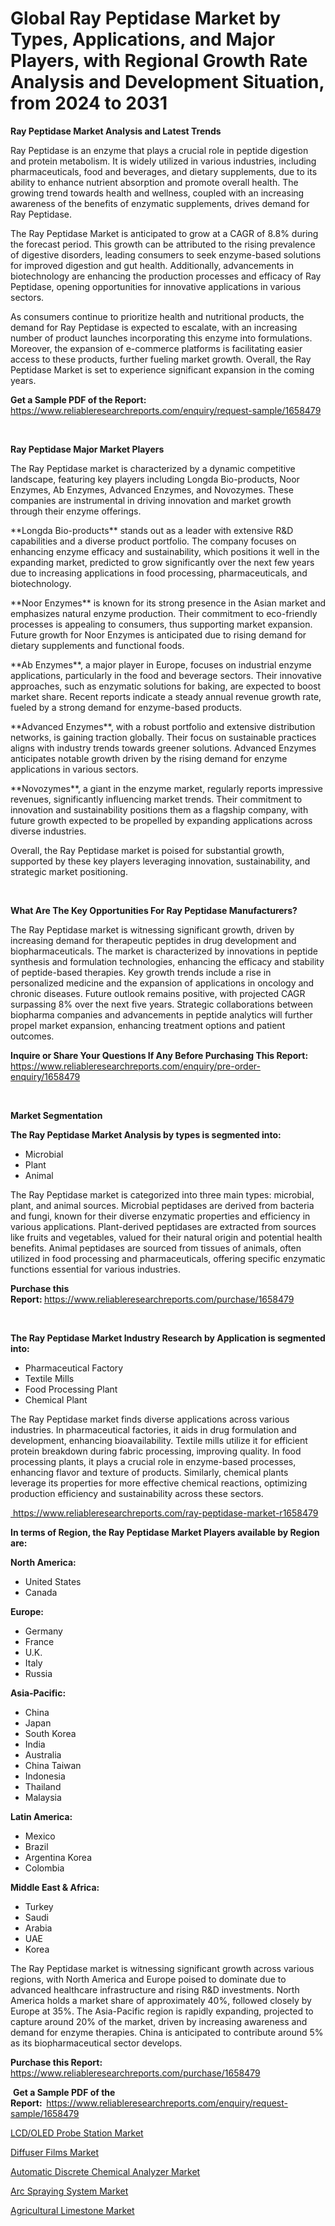 <p><h1>Global Ray Peptidase Market by Types, Applications, and Major Players, with Regional Growth Rate Analysis and Development Situation, from 2024 to 2031</h1></p><p><strong>Ray Peptidase Market Analysis and Latest Trends</strong></p>
<p><p>Ray Peptidase is an enzyme that plays a crucial role in peptide digestion and protein metabolism. It is widely utilized in various industries, including pharmaceuticals, food and beverages, and dietary supplements, due to its ability to enhance nutrient absorption and promote overall health. The growing trend towards health and wellness, coupled with an increasing awareness of the benefits of enzymatic supplements, drives demand for Ray Peptidase.</p><p>The Ray Peptidase Market is anticipated to grow at a CAGR of 8.8% during the forecast period. This growth can be attributed to the rising prevalence of digestive disorders, leading consumers to seek enzyme-based solutions for improved digestion and gut health. Additionally, advancements in biotechnology are enhancing the production processes and efficacy of Ray Peptidase, opening opportunities for innovative applications in various sectors.</p><p>As consumers continue to prioritize health and nutritional products, the demand for Ray Peptidase is expected to escalate, with an increasing number of product launches incorporating this enzyme into formulations. Moreover, the expansion of e-commerce platforms is facilitating easier access to these products, further fueling market growth. Overall, the Ray Peptidase Market is set to experience significant expansion in the coming years.</p></p>
<p><strong>Get a Sample PDF of the Report:&nbsp;</strong> <a href="https://www.reliableresearchreports.com/enquiry/request-sample/1658479?utm_campaign=6&utm_medium=2&utm_source=Github&utm_content=ia&utm_term=28092024&utm_id=ray-peptidase">https://www.reliableresearchreports.com/enquiry/request-sample/1658479</a></p>
<p>&nbsp;</p>
<p><strong>Ray Peptidase Major Market Players</strong></p>
<p><p>The Ray Peptidase market is characterized by a dynamic competitive landscape, featuring key players including Longda Bio-products, Noor Enzymes, Ab Enzymes, Advanced Enzymes, and Novozymes. These companies are instrumental in driving innovation and market growth through their enzyme offerings.</p><p>**Longda Bio-products** stands out as a leader with extensive R&D capabilities and a diverse product portfolio. The company focuses on enhancing enzyme efficacy and sustainability, which positions it well in the expanding market, predicted to grow significantly over the next few years due to increasing applications in food processing, pharmaceuticals, and biotechnology.</p><p>**Noor Enzymes** is known for its strong presence in the Asian market and emphasizes natural enzyme production. Their commitment to eco-friendly processes is appealing to consumers, thus supporting market expansion. Future growth for Noor Enzymes is anticipated due to rising demand for dietary supplements and functional foods.</p><p>**Ab Enzymes**, a major player in Europe, focuses on industrial enzyme applications, particularly in the food and beverage sectors. Their innovative approaches, such as enzymatic solutions for baking, are expected to boost market share. Recent reports indicate a steady annual revenue growth rate, fueled by a strong demand for enzyme-based products.</p><p>**Advanced Enzymes**, with a robust portfolio and extensive distribution networks, is gaining traction globally. Their focus on sustainable practices aligns with industry trends towards greener solutions. Advanced Enzymes anticipates notable growth driven by the rising demand for enzyme applications in various sectors.</p><p>**Novozymes**, a giant in the enzyme market, regularly reports impressive revenues, significantly influencing market trends. Their commitment to innovation and sustainability positions them as a flagship company, with future growth expected to be propelled by expanding applications across diverse industries.</p><p>Overall, the Ray Peptidase market is poised for substantial growth, supported by these key players leveraging innovation, sustainability, and strategic market positioning.</p></p>
<p>&nbsp;</p>
<p><strong>What Are The Key Opportunities For Ray Peptidase Manufacturers?</strong></p>
<p><p>The Ray Peptidase market is witnessing significant growth, driven by increasing demand for therapeutic peptides in drug development and biopharmaceuticals. The market is characterized by innovations in peptide synthesis and formulation technologies, enhancing the efficacy and stability of peptide-based therapies. Key growth trends include a rise in personalized medicine and the expansion of applications in oncology and chronic diseases. Future outlook remains positive, with projected CAGR surpassing 8% over the next five years. Strategic collaborations between biopharma companies and advancements in peptide analytics will further propel market expansion, enhancing treatment options and patient outcomes.</p></p>
<p><strong>Inquire or Share Your Questions If Any Before Purchasing This Report:</strong> <a href="https://www.reliableresearchreports.com/enquiry/pre-order-enquiry/1658479?utm_campaign=6&utm_medium=2&utm_source=Github&utm_content=ia&utm_term=28092024&utm_id=ray-peptidase">https://www.reliableresearchreports.com/enquiry/pre-order-enquiry/1658479</a></p>
<p>&nbsp;</p>
<p><strong>Market Segmentation</strong></p>
<p><strong>The Ray Peptidase Market Analysis by types is segmented into:</strong></p>
<p><ul><li>Microbial</li><li>Plant</li><li>Animal</li></ul></p>
<p><p>The Ray Peptidase market is categorized into three main types: microbial, plant, and animal sources. Microbial peptidases are derived from bacteria and fungi, known for their diverse enzymatic properties and efficiency in various applications. Plant-derived peptidases are extracted from sources like fruits and vegetables, valued for their natural origin and potential health benefits. Animal peptidases are sourced from tissues of animals, often utilized in food processing and pharmaceuticals, offering specific enzymatic functions essential for various industries.</p></p>
<p><strong>Purchase this Report:&nbsp;</strong><a href="https://www.reliableresearchreports.com/purchase/1658479?utm_campaign=6&utm_medium=2&utm_source=Github&utm_content=ia&utm_term=28092024&utm_id=ray-peptidase">https://www.reliableresearchreports.com/purchase/1658479</a></p>
<p>&nbsp;</p>
<p><strong>The Ray Peptidase Market Industry Research by Application is segmented into:</strong></p>
<p><ul><li>Pharmaceutical Factory</li><li>Textile Mills</li><li>Food Processing Plant</li><li>Chemical Plant</li></ul></p>
<p><p>The Ray Peptidase market finds diverse applications across various industries. In pharmaceutical factories, it aids in drug formulation and development, enhancing bioavailability. Textile mills utilize it for efficient protein breakdown during fabric processing, improving quality. In food processing plants, it plays a crucial role in enzyme-based processes, enhancing flavor and texture of products. Similarly, chemical plants leverage its properties for more effective chemical reactions, optimizing production efficiency and sustainability across these sectors.</p></p>
<p><a href="https://www.reliableresearchreports.com/ray-peptidase-market-r1658479?utm_campaign=6&utm_medium=2&utm_source=Github&utm_content=ia&utm_term=28092024&utm_id=ray-peptidase">&nbsp;https://www.reliableresearchreports.com/ray-peptidase-market-r1658479</a></p>
<p><strong>In terms of Region, the Ray Peptidase Market Players available by Region are:</strong></p>
<p>
    <p> <strong> North America: </strong>
        <ul>
            <li>United States</li>
            <li>Canada</li>
        </ul>
        </p> 
    <p> <strong> Europe: </strong>
        <ul>
            <li>Germany</li>
            <li>France</li>
            <li>U.K.</li>
            <li>Italy</li>
            <li>Russia</li>
        </ul>
        </p> 
    <p> <strong> Asia-Pacific: </strong>
        <ul>
            <li>China</li>
            <li>Japan</li>
            <li>South Korea</li>
            <li>India</li>
            <li>Australia</li>
            <li>China Taiwan</li>
            <li>Indonesia</li>
            <li>Thailand</li>
            <li>Malaysia</li>
        </ul>
        </p> 
    <p> <strong> Latin America: </strong>
        <ul>
            <li>Mexico</li>
            <li>Brazil</li>
            <li>Argentina Korea</li>
            <li>Colombia</li>
        </ul>
        </p> 
    <p> <strong> Middle East & Africa: </strong>
        <ul>
            <li>Turkey</li>
            <li>Saudi</li>
            <li>Arabia</li>
            <li>UAE</li>
            <li>Korea</li>
        </ul>
    </p>
    </p>
<p><p>The Ray Peptidase market is witnessing significant growth across various regions, with North America and Europe poised to dominate due to advanced healthcare infrastructure and rising R&D investments. North America holds a market share of approximately 40%, followed closely by Europe at 35%. The Asia-Pacific region is rapidly expanding, projected to capture around 20% of the market, driven by increasing awareness and demand for enzyme therapies. China is anticipated to contribute around 5% as its biopharmaceutical sector develops.</p></p>
<p><strong>Purchase this Report: </strong><a href="https://www.reliableresearchreports.com/purchase/1658479?utm_campaign=6&utm_medium=2&utm_source=Github&utm_content=ia&utm_term=28092024&utm_id=ray-peptidase">https://www.reliableresearchreports.com/purchase/1658479</a></p>
<p>&nbsp;<strong>Get a Sample PDF of the Report:&nbsp;&nbsp;</strong><a href="https://www.reliableresearchreports.com/enquiry/request-sample/1658479?utm_campaign=6&utm_medium=2&utm_source=Github&utm_content=ia&utm_term=28092024&utm_id=ray-peptidase">https://www.reliableresearchreports.com/enquiry/request-sample/1658479</a></p>
<p><strong></strong></p>
<p><p><a href="https://issuu.com/reportprime-2/docs/lcdoled-probe-station-market-size-2_5a7d40c2093a28?utm_campaign=6&utm_medium=2&utm_source=Github&utm_content=ia&utm_term=28092024&utm_id=ray-peptidase">LCD/OLED Probe Station Market</a></p><p><a href="https://issuu.com/reportprime-2/docs/diffuser-films-market-size-2030.ppt_e1b660df38a6ef?utm_campaign=6&utm_medium=2&utm_source=Github&utm_content=ia&utm_term=28092024&utm_id=ray-peptidase">Diffuser Films Market</a></p><p><a href="https://github.com/AshrafKhan865/Market-Research-Report-List-1/blob/main/automatic-discrete-chemical-analyzer-market.md?utm_campaign=6&utm_medium=2&utm_source=Github&utm_content=ia&utm_term=28092024&utm_id=ray-peptidase">Automatic Discrete Chemical Analyzer Market</a></p><p><a href="https://github.com/bmorecock/Market-Research-Report-List-5/blob/main/arc-spraying-system-market.md?utm_campaign=6&utm_medium=2&utm_source=Github&utm_content=ia&utm_term=28092024&utm_id=ray-peptidase">Arc Spraying System Market</a></p><p><a href="https://www.linkedin.com/pulse/agricultural-limestone-market-growth-segmentation-regional-fzkff?utm_campaign=6&utm_medium=2&utm_source=Github&utm_content=ia&utm_term=28092024&utm_id=ray-peptidase">Agricultural Limestone Market</a></p></p>